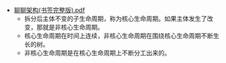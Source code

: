 - [聊聊架构(书签完整版).pdf](note/files/聊聊架构(书签完整版).pdf)
	- 拆分后主体不变的子生命周期，称为核心生命周期。如果主体发生了改变，那就是非核心生命周期。
	- 核心生命周期在时间上连续，非核心生命周期在围绕核心生命周期不断生长的树。
	- 非核心生命周期是在核心生命周期上不断分工出来的。